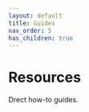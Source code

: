 ```yaml
---
layout: default
title: Guides
nav_order: 5
has_children: true
---
```

# Resources
Drect how-to guides.